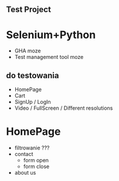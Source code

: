 ## Test Project

# Selenium+Python

- GHA moze
- Test management tool moze

## do testowania
- HomePage
- Cart
- SignUp / LogIn
- Video / FullScreen / Different resolutions

# HomePage
- filtrowanie ???
- contact
    - form open
    - form close
- about us